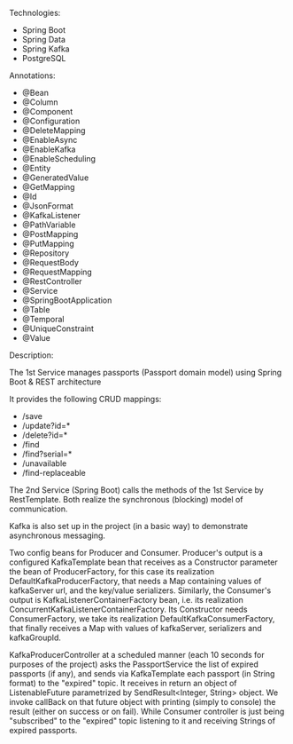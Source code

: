 Technologies:

- Spring Boot
- Spring Data
- Spring Kafka
- PostgreSQL

Annotations:

- @Bean
- @Column
- @Component
- @Configuration
- @DeleteMapping
- @EnableAsync
- @EnableKafka
- @EnableScheduling
- @Entity
- @GeneratedValue
- @GetMapping
- @Id
- @JsonFormat
- @KafkaListener
- @PathVariable
- @PostMapping
- @PutMapping
- @Repository
- @RequestBody
- @RequestMapping
- @RestController
- @Service
- @SpringBootApplication
- @Table
- @Temporal
- @UniqueConstraint
- @Value

Description:

The 1st Service manages passports (Passport domain model) using Spring Boot & REST architecture

It provides the following CRUD mappings:
- /save
- /update?id=*
- /delete?id=*
- /find
- /find?serial=*
- /unavailable
- /find-replaceable

The 2nd Service (Spring Boot) calls the methods of the 1st Service by RestTemplate. 
Both realize the synchronous (blocking) model of communication.

Kafka is also set up in the project (in a basic way) to demonstrate asynchronous messaging.

Two config beans for Producer and Consumer. Producer's output is a configured KafkaTemplate bean that receives as 
a Constructor parameter the bean of ProducerFactory, for this case its realization DefaultKafkaProducerFactory, 
that needs a Map containing values of kafkaServer url, and the key/value serializers. Similarly, 
the Consumer's output is KafkaListenerContainerFactory bean, i.e. its realization 
ConcurrentKafkaListenerContainerFactory. Its Constructor needs ConsumerFactory, we take its realization 
DefaultKafkaConsumerFactory, that finally receives a Map with values of kafkaServer, serializers and kafkaGroupId.

KafkaProducerController at a scheduled manner (each 10 seconds for purposes of the project) asks 
the PassportService the list of expired passports (if any), and sends via KafkaTemplate each passport 
(in String format) to the "expired" topic. It receives in return an object of ListenableFuture parametrized 
by SendResult<Integer, String> object. We invoke callBack on that future object with printing (simply to console) 
the result (either on success or on fail). While Consumer controller is just being "subscribed" 
to the "expired" topic listening to it and receiving Strings of expired passports.
